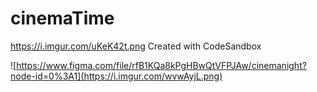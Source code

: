 # cinemaTime
https://i.imgur.com/uKeK42t.png
Created with CodeSandbox

![https://www.figma.com/file/rfB1KQa8kPgHBwQtVFPJAw/cinemanight?node-id=0%3A1](https://i.imgur.com/wvwAyjL.png)
